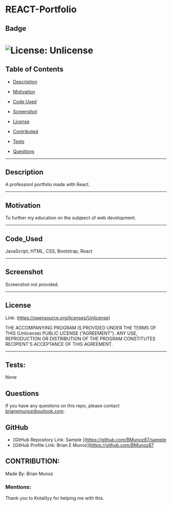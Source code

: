 # REACT-Portfolio 
  
  ## Badge

  # ![License: Unlicense](https://img.shields.io/badge/license-Unlicense-brightgreen.svg)

  ## Table of Contents

  * [Description](#description)
  
  * [Motivation](#motivation)

  * [Code Used](#code_used)

  * [Screenshot](#screenshot)

  * [License](#license)

  * [Contributed](#contributed)

  * [Tests](#tests)

  * [Questions](#questions)

  ---

  ## Description

  A professionl portfolio made with React.

  ---

  ## Motivation

  To further my education on the subjeect of web development.

  ---

  ## Code_Used

  JavaScript, HTML, CSS, Bootstrap, React

  ---

  ## Screenshot

  Screenshot not provided.

  ---

  ## License

  Link: (https://opensource.org/licenses/Unlicense)

  THE ACCOMPANYING PROGRAM IS PROVIDED UNDER THE TERMS OF THIS (Unlicense) PUBLIC LICENSE (“AGREEMENT”). ANY USE, REPRODUCTION OR DISTRIBUTION OF THE PROGRAM CONSTITUTES RECIPIENT'S ACCEPTANCE OF THIS AGREEMENT.

  ---


  ## Tests: 

  None

  ## Questions

  If you have any questions on this repo, please contact brianemunoz@outlook.com.

  ## GitHub

  * [GitHub Repository Link: Sample ](https://github.com/BMunoz87/sample
  * [GitHub Profile Link: Brian E Munoz](https://github.com/BMunoz87

  ## CONTRIBUTION:

  Made By: Brian Munoz

  ### Mentions: 

  Thank you to Kotalilyy for helping me with this.
